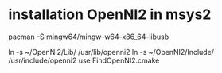 
# installation OpenNI2 in msys2
pacman -S mingw64/mingw-w64-x86_64-libusb

ln -s ~/OpenNI2/Lib/ /usr/lib/openni2
ln -s ~/OpenNI2/Include/ /usr/include/openni2
use FindOpenNI2.cmake


